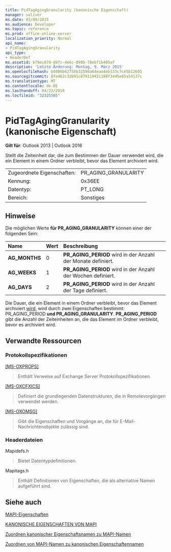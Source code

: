 ```yaml
---
title: PidTagAgingGranularity (kanonische Eigenschaft)
manager: soliver
ms.date: 03/09/2015
ms.audience: Developer
ms.topic: reference
ms.prod: office-online-server
localization_priority: Normal
api_name:
- PidTagAgingGranularity
api_type:
- HeaderDef
ms.assetid: b79ec87d-d97c-4e6c-899b-78ebf1b485a7
description: 'Letzte Änderung: Montag, 9. März 2015'
ms.openlocfilehash: b4006b62758b32598a64eaa4eb333c7ce5b12605
ms.sourcegitcommit: 8fe462c32b91c87911942c188f3445e85a54137c
ms.translationtype: MT
ms.contentlocale: de-DE
ms.lasthandoff: 04/23/2019
ms.locfileid: "32325585"
---
```

# <a name="pidtagaginggranularity-canonical-property"></a>PidTagAgingGranularity (kanonische Eigenschaft)

  
  
**Gilt für**: Outlook 2013 | Outlook 2016 
  
Stellt die Zeiteinheit dar, die zum Bestimmen der Dauer verwendet wird, die ein Element in einem Ordner verbleibt, bevor das Element archiviert wird.
  
|||
|:-----|:-----|
|Zugeordnete Eigenschaften:  <br/> |PR_AGING_GRANULARITY  <br/> |
|Kennung:  <br/> |0x36EE  <br/> |
|Datentyp:  <br/> |PT_LONG  <br/> |
|Bereich:  <br/> |Sonstiges  <br/> |
   
## <a name="remarks"></a>Hinweise

Die möglichen Werte **für PR_AGING_GRANULARITY** können einer der folgenden Sein: 
  
|**Name**|**Wert**|**Beschreibung**|
|:-----|:-----|:-----|
|**AG_MONTHS** <br/> |0  <br/> |**PR_AGING_PERIOD** wird in der Anzahl der Monate definiert.  <br/> |
|**AG_WEEKS** <br/> |1  <br/> |**PR_AGING_PERIOD** wird in der Anzahl der Wochen definiert.  <br/> |
|**AG_DAYS** <br/> |2  <br/> |**PR_AGING_PERIOD** wird in der Anzahl der Tage definiert.  <br/> |
   
Die Dauer, die ein Element in einem Ordner verbleibt, bevor das Element archiviert [wird,](pidtagagingperiod-canonical-property.md) wird durch zwei Eigenschaften bestimmt: PR_AGING_PERIOD **und PR_AGING_GRANULARITY**. **PR_AGING_PERIOD** gibt die Anzahl der Zeiteinheiten an, die das Element im Ordner verbleibt, bevor es archiviert wird. 
  
## <a name="related-resources"></a>Verwandte Ressourcen

### <a name="protocol-specifications"></a>Protokollspezifikationen

[[MS-OXPROPS]](https://msdn.microsoft.com/library/f6ab1613-aefe-447d-a49c-18217230b148%28Office.15%29.aspx)
  
> Enthält Verweise auf Exchange Server Protokollspezifikationen.
    
[[MS-OXCFXICS]](https://msdn.microsoft.com/library/b9752f3d-d50d-44b8-9e6b-608a117c8532%28Office.15%29.aspx)
  
> Definiert die grundlegenden Datenstrukturen, die in Remotevorgängen verwendet werden.
    
[[MS-OXOMSG]](https://msdn.microsoft.com/library/daa9120f-f325-4afb-a738-28f91049ab3c%28Office.15%29.aspx)
  
> Gibt die Eigenschaften und Vorgänge an, die für E-Mail-Nachrichtenobjekte zulässig sind.
    
### <a name="header-files"></a>Headerdateien

Mapidefs.h
  
> Bietet Datentypdefinitionen.
    
Mapitags.h
  
> Enthält Definitionen von Eigenschaften, die als alternative Namen aufgeführt sind.
    
## <a name="see-also"></a>Siehe auch



[MAPI-Eigenschaften](mapi-properties.md)
  
[KANONISCHE EIGENSCHAFTEN VON MAPI](mapi-canonical-properties.md)
  
[Zuordnen kanonischer Eigenschaftsnamen zu MAPI-Namen](mapping-canonical-property-names-to-mapi-names.md)
  
[Zuordnen von MAPI-Namen zu kanonischen Eigenschaftennamen](mapping-mapi-names-to-canonical-property-names.md)

